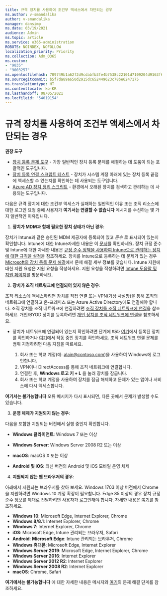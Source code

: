 ```yaml
---
title: 규격 장치를 사용하여 조건부 액세스에서 차단되는 경우
ms.author: v-smandalika
author: v-smandalika
manager: dansimp
ms.date: 03/19/2021
audience: Admin
ms.topic: article
ms.service: o365-administration
ROBOTS: NOINDEX, NOFOLLOW
localization_priority: Priority
ms.collection: Adm_O365
ms.custom:
- "9835"
- "9003257"
ms.openlocfilehash: 709749b1a62f2d9cdabfb3fe4b7538c22101d7109204d9163f6059336b817bf8
ms.sourcegitcommit: b5f7da89a650d2915dc652449623c78be6247175
ms.translationtype: HT
ms.contentlocale: ko-KR
ms.lasthandoff: 08/05/2021
ms.locfileid: "54019154"
---
```

# <a name="im-getting-blocked-by-conditional-access-with-compliant-device"></a>규격 장치를 사용하여 조건부 액세스에서 차단되는 경우

**권장 도구**

- [장치 등록 문제 도구](https://docs.microsoft.com/samples/azure-samples/dsregtool/dsregtool/) - 가장 일반적인 장치 등록 문제를 해결하는 데 도움이 되는 포괄적인 도구입니다.
- [장치 등록 연결 스크립트 테스트](https://docs.microsoft.com/samples/azure-samples/testdeviceregconnectivity/testdeviceregconnectivity/) - 장치가 시스템 계정 아래에 있는 장치 등록 끝점에 액세스할 수 있는지를 확인하는 데 사용되는 도구입니다.
- [Azure AD 장치 정리 스크립트](https://github.com/mzmaili/AzureADDeviceCleanup) - 환경에서 오래된 장치를 검색하고 관리하는 데 사용되는 도구입니다.

다음은 규격 장치에 대한 조건부 액세스가 실패하는 일반적인 이유 또는 조직 리소스에 대한 로그인 요청 중에 사용자가 **여기서는 연결할 수 없습니다** 메시지를 수신하는 몇 가지 일반적인 이유입니다.

1. **장치가 MDM과 함께 필요한 장치 상태가 아닌 경우**:

장치가 Intune과 같은 승인된 MDM 제공자에 등록되어 있고 *준수* 로 표시되어 있는지 확인합니다. Intune에 대한 Intune자세한 내용은 이 [문서](https://docs.microsoft.com/mem/intune/enrollment/device-enrollment)를 확인하세요. 장치 규정 준수 및 Intune에 대한 자세한 내용은 [규정 준수 정책을 사용하여 Intune으로 관리하는 장치에 대한 규칙을 설정](https://docs.microsoft.com/mem/intune/protect/device-compliance-get-started)을 참조하세요. 장치를 Intune으로 등록하는 데 문제가 있는 경우 [Microsoft의 장치 등록 문제 해결](https://docs.microsoft.com/troubleshoot/mem/intune/troubleshoot-device-enrollment-in-intune)에서 문제 해결 세부 정보를 찾습니다. Intune 지원에 대한 지원 요청은 지원 요청을 작성하세요. 지원 요청을 작성하려면 [Intune 도움말 및 지원 페이지](https://endpoint.microsoft.com/#blade/Microsoft_Intune_DeviceSettings/SupportMenu/helpSupport)를 방문하세요.

2. **장치가 조직 네트워크에 연결되어 있지 않은 경우**:

조직 리소스에 액세스하려면 장치를 직접 연결 또는 VPN(가상 사설망)을 통해 조직의 네트워크에 연결하고 온-프레미스 또는 Azure Active Directory에도 연결해야 합니다. 조직 장치를 조직 네트워크에 연결하려면 [조직 장치를 조직 네트워크에 연결](https://docs.microsoft.com/azure/active-directory/user-help/user-help-join-device-on-network)을 참조하세요. 개인/BYOD 장치를 등록하려면 [개인 장치를 조직 네트워크에 연결](https://docs.microsoft.com/azure/active-directory/user-help/user-help-register-device-on-network)을 참조하세요.

- 장치가 네트워크에 연결되어 있는지 확인하려면 단계에 따라 [여기](https://docs.microsoft.com/azure/active-directory/user-help/user-help-register-device-on-network#to-verify-that-youre-registered)에서 등록된 장치를 확인하거나 [여기](https://docs.microsoft.com/azure/active-directory/user-help/user-help-join-device-on-network#to-make-sure-youre-joined)에서 작동 중인 장치를 확인하세요. 조직 네트워크 연결 문제를 범위 지정하려면 다음 지침을 따르세요.

    1. 회사 또는 학교 계정(예: alain@contoso.com)을 사용하여 Windows에 로그인합니다.
    2. VPN이나 DirectAccess를 통해 조직 네트워크에 연결합니다.
    3. 연결한 후, **Windows 로고 키 + L** 을 눌러 장치를 잠급니다.
    4. 회사 또는 학교 계정을 사용하여 장치를 잠금 해제하고 문제가 있는 앱이나 서비스에 다시 액세스합니다.

**여기서는 불가능합니다** 오류 메시지가 다시 표시되면, 다른 곳에서 문제가 발생할 수도 있습니다.

3. **운영 체제가 지원되지 않는 경우**:

다음을 포함한 지원되는 버전에서 실행 중인지 확인합니다.

- **Windows 클라이언트**: Windows 7 또는 이상

- **Windows Server**: Windows Server 2008 R2 또는 이상

- **macOS**: macOS X 또는 이상

- **Android 및 iOS**: 최신 버전의 Android 및 iOS 모바일 운영 체제

4. **지원되지 않는 웹 브라우저의 경우**:

아래에서 지원되는 브라우저를 찾아 보세요. Windows 1703 이상 버전에서 Chrome을 지원하려면 Windows 10 계정 확장이 필요합니다. Edge 85 이상의 경우 장치 규정 준수 정보를 제대로 전달하려면 사용자가 로그인해야 합니다. 자세한 내용은 [여기](https://docs.microsoft.com/azure/active-directory/conditional-access/concept-conditional-access-conditions#chrome-support)를 참조하세요.

- **Windows 10**: Microsoft Edge, Internet Explorer, Chrome
- **Windows 8/8.1**: Internet Explorer, Chrome
- **Windows 7**: Internet Explorer, Chrome
- **iOS**: Microsoft Edge, Intune 관리되는 브라우저, Safari
- **Android**: **Microsoft Edge**: Intune 관리되는 브라우저, Chrome
- **Windows 휴대폰**: Microsoft Edge, Internet Explorer
- **Windows Server 2019**: Microsoft Edge, Internet Explorer, Chrome
- **Windows Server 2016**: Internet Explorer
- **Windows Server 2012 R2**: Internet Explorer
- **Windows Server 2008 R2**: Internet Explorer
- **macOS**: Chrome, Safari

**여기에서는 불가능합니다** 에 대한 자세한 내용은 메시지와 [여기](https://docs.microsoft.com/azure/active-directory/user-help/user-help-device-remediation)의 문제 해결 단계를 참조하세요.
